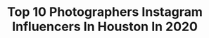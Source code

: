 ---
title: Top 10 Photographers Instagram Influencers In Houston In 2020
description: >-
  Find top photographers Instagram influencers in Houston in 2020. Most popular hashtags: #houston #photography #love #photographer.
platform: Instagram
profiles:
  - username: "infphy_"
    fullname: >-
      Houston🌹
    location: "United States"
    followers: 9059
    engagement: 534
    commentsToLikes: 0.065362
    id: ck6tnhwjz9vhs0j71lw7hjdn6
    verified: false
    hashtags: ""
  - username: "jarrellelee"
    fullname: >-
      King of Quality
    location: "United States"
    followers: 32153
    engagement: 110
    commentsToLikes: 0.118735
    id: ck0u00b4us8yq0i194b7k2616
    verified: false
    hashtags: "#skindeep, #makeuppalettes, #jarrellelee, #freckledmodel"
  - username: "christianpena.photos"
    fullname: >-
      HOUSTON PHOTOGRAPHER
    location: "United States"
    followers: 44868
    engagement: 215
    commentsToLikes: 0.076260
    id: ck0vy66z82f3z0i19tx5dm3iw
    verified: false
    hashtags: "#portraitphotographer, #austintexas, #igportrait, #earth"
  - username: "jorgey"
    fullname: >-
      Jorgey
    location: "United States"
    followers: 22624
    engagement: 283
    commentsToLikes: 0.075447
    id: ck6tvzap4p4ba0j71q0bb4fyj
    verified: false
    hashtags: "#nationalirishcoffeeday, #paidinfull, #htowncounts, #fromthesouth"
  - username: "joeytphoto"
    fullname: >-
      Joey T Photography
    location: "United States"
    followers: 5641
    engagement: 709
    commentsToLikes: 0.061285
    id: ck5zj4bn4gx5j0i14lfb5n5al
    verified: false
    hashtags: "#mua, #mlweddingshouston, #bridal, #weddingphotographer"
  - username: "aricaamariaa"
    fullname: >-
      A R I C A
    location: "United States"
    followers: 6600
    engagement: 916
    commentsToLikes: 0.031277
    id: ck6uh4kmb6ymk0j71nbooan2v
    verified: false
    hashtags: "#veteran, #barbados, #belize, #montserrat"
  - username: "samuelsolisvideo"
    fullname: >-
      SAMUEL SOLIS JR
    location: "United States"
    followers: 15635
    engagement: 235
    commentsToLikes: 0.104024
    id: ck14kqvxhqv2t0i19m8e0kz46
    verified: false
    hashtags: "#video, #fitnessedit, #vlogs, #videographer"
  - username: "topdrawerboudoir"
    fullname: >-
      Jamie
    location: "United States"
    followers: 14799
    engagement: 260
    commentsToLikes: 0.017467
    id: ck5c7gx877imk0i116to8ewck
    verified: false
    hashtags: "#lover, #beach, #topdrawerboudoir, #boudoir"
  - username: "steviedphotos"
    fullname: >-
      Stevie D.
    location: "United States"
    followers: 29806
    engagement: 159
    commentsToLikes: 0.030984
    id: ck0u23fnsyto70i198c716u41
    verified: false
    hashtags: "#profoto, #houston, #creatives, #commercial"
  - username: "alex.de.haan"
    fullname: >-
      Alex Bierens de Haan
    location: "United States"
    followers: 12153
    engagement: 578
    commentsToLikes: 0.008396
    id: ck0u6mz4e2h3c0i19j4y6m1t2
    verified: false
    hashtags: "#springtraining, #houston, #houstonastros, #westbrook"
---